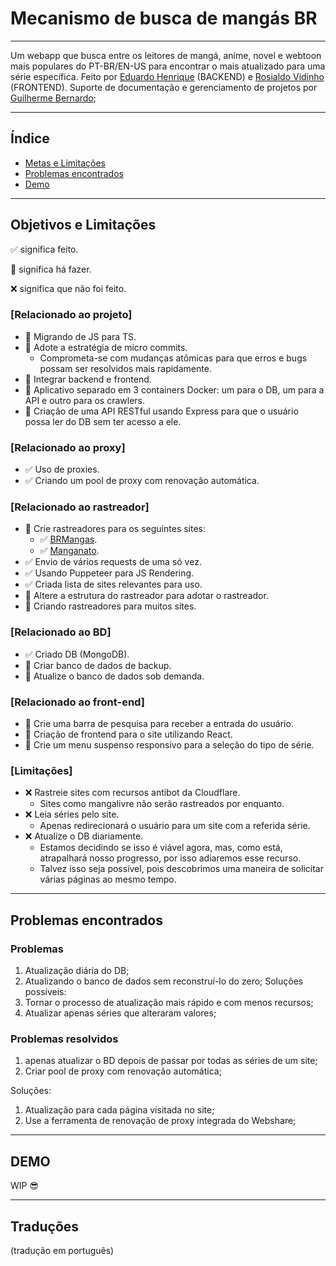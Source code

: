 # Mecanismo de busca de mangás BR

---
Um webapp que busca entre os leitores de mangá, anime, novel e webtoon mais populares do PT-BR/EN-US para encontrar o mais atualizado para uma série específica.
Feito por [Eduardo Henrique](https://github.com/ed-henrique) (BACKEND) e [Rosialdo Vidinho](https://github.com/Rosialdo) (FRONTEND).
Suporte de documentação e gerenciamento de projetos por [Guilherme Bernardo](https://github.com/GuilhermeBn198);

---

## Índice

- [Metas e Limitações](#goals-and-limitations)
- [Problemas encontrados](#problems-encountered)
- [Demo](#demo)

---

## Objetivos e Limitações

✅ significa feito.

🚧 significa há fazer.

❌ significa que não foi feito.



### [Relacionado ao projeto]

- 🚧 Migrando de JS para TS.
- 🚧 Adote a estratégia de micro commits.
  - Comprometa-se com mudanças atômicas para que erros e bugs possam ser resolvidos mais rapidamente.
- 🚧 Integrar backend e frontend.
- 🚧 Aplicativo separado em 3 containers Docker: um para o DB, um para a API e outro para os crawlers.
- 🚧 Criação de uma API RESTful usando Express para que o usuário possa ler do DB sem ter acesso a ele.



### [Relacionado ao proxy]

- ✅ Uso de proxies.
- ✅ Criando um pool de proxy com renovação automática.



### [Relacionado ao rastreador]

- 🚧 Crie rastreadores para os seguintes sites:
  - ✅ [BRMangas](https://brmangas.net).
  - ✅ [Manganato](https://manganato.com/).
- ✅ Envio de vários requests de uma só vez.
- ✅ Usando Puppeteer para JS Rendering.
- ✅ Criada lista de sites relevantes para uso.
- 🚧 Altere a estrutura do rastreador para adotar o rastreador.
- 🚧 Criando rastreadores para muitos sites.



### [Relacionado ao BD]

- ✅ Criado DB (MongoDB).
- 🚧 Criar banco de dados de backup.
- 🚧 Atualize o banco de dados sob demanda.

### [Relacionado ao front-end]

- 🚧 Crie uma barra de pesquisa para receber a entrada do usuário.
- 🚧 Criação de frontend para o site utilizando React.
- 🚧 Crie um menu suspenso responsivo para a seleção do tipo de série.



### [Limitações]

- ❌ Rastreie sites com recursos antibot da Cloudflare.
  - Sites como mangalivre não serão rastreados por enquanto.
- ❌ Leia séries pelo site.
  - Apenas redirecionará o usuário para um site com a referida série.
- ❌ Atualize o DB diariamente.
  - Estamos decidindo se isso é viável agora, mas, como está, atrapalhará nosso progresso, por isso adiaremos esse recurso.
  - Talvez isso seja possível, pois descobrimos uma maneira de solicitar várias páginas ao mesmo tempo.

---

## Problemas encontrados

### Problemas
1. Atualização diária do DB;
2. Atualizando o banco de dados sem reconstruí-lo do zero;
Soluções possíveis:
1. Tornar o processo de atualização mais rápido e com menos recursos;
2. Atualizar apenas séries que alteraram valores;

### Problemas resolvidos
1. apenas atualizar o BD depois de passar por todas as séries de um site;
2. Criar pool de proxy com renovação automática;

Soluções:

1. Atualização para cada página visitada no site;
2. Use a ferramenta de renovação de proxy integrada do Webshare;

---

## DEMO
WIP 😎

---

## Traduções
(tradução em português)